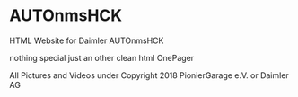 # AUTOnmsHCK
HTML Website for Daimler AUTOnmsHCK

nothing special
just an other clean html OnePager

All Pictures and Videos under Copyright 2018 PionierGarage e.V. or Daimler AG
